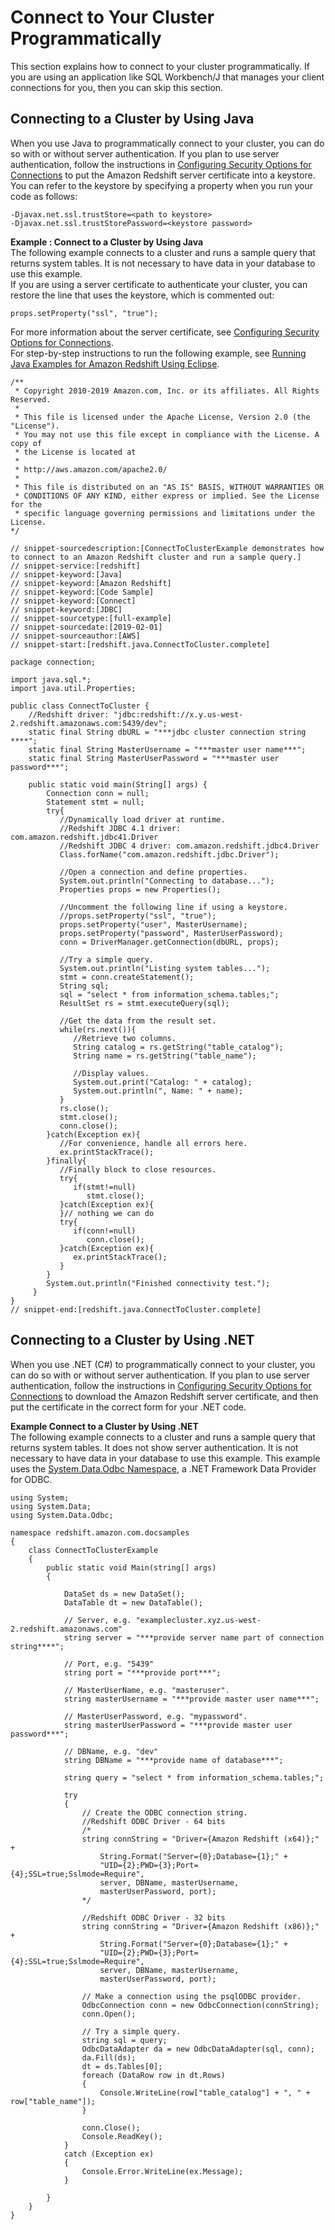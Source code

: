 # Connect to Your Cluster Programmatically<a name="connecting-in-code"></a>

This section explains how to connect to your cluster programmatically\. If you are using an application like SQL Workbench/J that manages your client connections for you, then you can skip this section\.

## Connecting to a Cluster by Using Java<a name="connecting-in-code-java"></a>

When you use Java to programmatically connect to your cluster, you can do so with or without server authentication\. If you plan to use server authentication, follow the instructions in [Configuring Security Options for Connections](connecting-ssl-support.md) to put the Amazon Redshift server certificate into a keystore\. You can refer to the keystore by specifying a property when you run your code as follows:

```
-Djavax.net.ssl.trustStore=<path to keystore>
-Djavax.net.ssl.trustStorePassword=<keystore password>
```

**Example : Connect to a Cluster by Using Java**  
The following example connects to a cluster and runs a sample query that returns system tables\. It is not necessary to have data in your database to use this example\.   
If you are using a server certificate to authenticate your cluster, you can restore the line that uses the keystore, which is commented out:   

```
props.setProperty("ssl", "true");
```
For more information about the server certificate, see [Configuring Security Options for Connections](connecting-ssl-support.md)\.   
For step\-by\-step instructions to run the following example, see [Running Java Examples for Amazon Redshift Using Eclipse](using-aws-sdk-for-java.md#setting-up-and-testing-sdk-java)\.   

```
/**
 * Copyright 2010-2019 Amazon.com, Inc. or its affiliates. All Rights Reserved.
 *
 * This file is licensed under the Apache License, Version 2.0 (the "License").
 * You may not use this file except in compliance with the License. A copy of
 * the License is located at
 *
 * http://aws.amazon.com/apache2.0/
 *
 * This file is distributed on an "AS IS" BASIS, WITHOUT WARRANTIES OR
 * CONDITIONS OF ANY KIND, either express or implied. See the License for the
 * specific language governing permissions and limitations under the License.
*/

// snippet-sourcedescription:[ConnectToClusterExample demonstrates how to connect to an Amazon Redshift cluster and run a sample query.]
// snippet-service:[redshift]
// snippet-keyword:[Java]
// snippet-keyword:[Amazon Redshift]
// snippet-keyword:[Code Sample]
// snippet-keyword:[Connect]
// snippet-keyword:[JDBC]
// snippet-sourcetype:[full-example]
// snippet-sourcedate:[2019-02-01]
// snippet-sourceauthor:[AWS]
// snippet-start:[redshift.java.ConnectToCluster.complete]

package connection;

import java.sql.*;
import java.util.Properties;

public class ConnectToCluster {
    //Redshift driver: "jdbc:redshift://x.y.us-west-2.redshift.amazonaws.com:5439/dev";
    static final String dbURL = "***jdbc cluster connection string ****";
    static final String MasterUsername = "***master user name***";
    static final String MasterUserPassword = "***master user password***";

    public static void main(String[] args) {
        Connection conn = null;
        Statement stmt = null;
        try{
           //Dynamically load driver at runtime.
           //Redshift JDBC 4.1 driver: com.amazon.redshift.jdbc41.Driver
           //Redshift JDBC 4 driver: com.amazon.redshift.jdbc4.Driver
           Class.forName("com.amazon.redshift.jdbc.Driver");

           //Open a connection and define properties.
           System.out.println("Connecting to database...");
           Properties props = new Properties();

           //Uncomment the following line if using a keystore.
           //props.setProperty("ssl", "true");
           props.setProperty("user", MasterUsername);
           props.setProperty("password", MasterUserPassword);
           conn = DriverManager.getConnection(dbURL, props);

           //Try a simple query.
           System.out.println("Listing system tables...");
           stmt = conn.createStatement();
           String sql;
           sql = "select * from information_schema.tables;";
           ResultSet rs = stmt.executeQuery(sql);

           //Get the data from the result set.
           while(rs.next()){
              //Retrieve two columns.
              String catalog = rs.getString("table_catalog");
              String name = rs.getString("table_name");

              //Display values.
              System.out.print("Catalog: " + catalog);
              System.out.println(", Name: " + name);
           }
           rs.close();
           stmt.close();
           conn.close();
        }catch(Exception ex){
           //For convenience, handle all errors here.
           ex.printStackTrace();
        }finally{
           //Finally block to close resources.
           try{
              if(stmt!=null)
                 stmt.close();
           }catch(Exception ex){
           }// nothing we can do
           try{
              if(conn!=null)
                 conn.close();
           }catch(Exception ex){
              ex.printStackTrace();
           }
        }
        System.out.println("Finished connectivity test.");
     }
}
// snippet-end:[redshift.java.ConnectToCluster.complete]
```

## Connecting to a Cluster by Using \.NET<a name="connecting-in-code-dotnet"></a>

When you use \.NET \(C\#\) to programmatically connect to your cluster, you can do so with or without server authentication\. If you plan to use server authentication, follow the instructions in [Configuring Security Options for Connections](connecting-ssl-support.md) to download the Amazon Redshift server certificate, and then put the certificate in the correct form for your \.NET code\.

**Example Connect to a Cluster by Using \.NET**  
 The following example connects to a cluster and runs a sample query that returns system tables\. It does not show server authentication\. It is not necessary to have data in your database to use this example\. This example uses the [System\.Data\.Odbc Namespace](https://msdn.microsoft.com/en-us/library/system.data.odbc.aspx), a \.NET Framework Data Provider for ODBC\.   

```
using System;
using System.Data;
using System.Data.Odbc;

namespace redshift.amazon.com.docsamples
{
    class ConnectToClusterExample
    {
        public static void Main(string[] args)
        {

            DataSet ds = new DataSet();
            DataTable dt = new DataTable();

            // Server, e.g. "examplecluster.xyz.us-west-2.redshift.amazonaws.com"
            string server = "***provide server name part of connection string****";

            // Port, e.g. "5439"
            string port = "***provide port***";

            // MasterUserName, e.g. "masteruser".
            string masterUsername = "***provide master user name***";

            // MasterUserPassword, e.g. "mypassword".
            string masterUserPassword = "***provide master user password***";

            // DBName, e.g. "dev"
            string DBName = "***provide name of database***";

            string query = "select * from information_schema.tables;";

            try
            {
                // Create the ODBC connection string.
                //Redshift ODBC Driver - 64 bits
                /*
                string connString = "Driver={Amazon Redshift (x64)};" +
                    String.Format("Server={0};Database={1};" +
                    "UID={2};PWD={3};Port={4};SSL=true;Sslmode=Require",
                    server, DBName, masterUsername,
                    masterUserPassword, port);
                */

                //Redshift ODBC Driver - 32 bits
                string connString = "Driver={Amazon Redshift (x86)};" +
                    String.Format("Server={0};Database={1};" +
                    "UID={2};PWD={3};Port={4};SSL=true;Sslmode=Require",
                    server, DBName, masterUsername,
                    masterUserPassword, port);

                // Make a connection using the psqlODBC provider.
                OdbcConnection conn = new OdbcConnection(connString);
                conn.Open();

                // Try a simple query.
                string sql = query;
                OdbcDataAdapter da = new OdbcDataAdapter(sql, conn);
                da.Fill(ds);
                dt = ds.Tables[0];
                foreach (DataRow row in dt.Rows)
                {
                    Console.WriteLine(row["table_catalog"] + ", " + row["table_name"]);
                }

                conn.Close();
                Console.ReadKey();
            }
            catch (Exception ex)
            {
                Console.Error.WriteLine(ex.Message);
            }

        }
    }
}
```